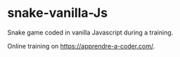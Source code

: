 # snake-vanilla-Js

Snake game coded in vanilla Javascript during a training. 

Online training on https://apprendre-a-coder.com/. 
